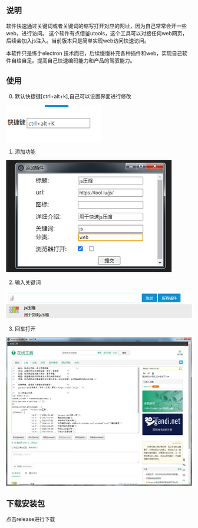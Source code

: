## 说明
软件快速通过关键词或者关键词的缩写打开对应的网址，因为自己常常会开一些web，进行访问。
这个软件有点借鉴utools，这个工具可以对接任何web网页，后续会加入js注入。当前版本只是简单实现web访问快速访问。

本软件只是练手electron 技术而已，后续慢慢补充各种插件和web，实现自己软件自给自足。提高自己快速编码能力和产品的驾驭能力。

## 使用
0. 默认快捷键[ctrl+alt+k],自己可以设置界面进行修改

![使用](image/快捷键.png)

1. 添加功能

![添加](image/设置.png)

2. 输入关键词

![使用](image/搜索.png)

3. 回车打开

![效果](image/效果.png)

## 下载安装包
点击release进行下载
